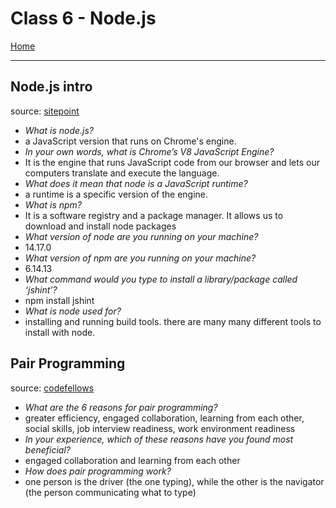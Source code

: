 # Class 6 - Node.js

[Home](https://justinhamerly.github.io/reading-notes/)

---

## **Node.js intro**

source: [sitepoint](https://www.sitepoint.com/an-introduction-to-node-js/)

- *What is node.js?*
- a JavaScript version that runs on Chrome's engine.
- *In your own words, what is Chrome’s V8 JavaScript Engine?*
- It is the engine that runs JavaScript code from our browser and lets our computers translate and execute the language.
- *What does it mean that node is a JavaScript runtime?*
- a runtime is a specific version of the engine.
- *What is npm?*
- It is a software registry and a package manager.  It allows us to download and install node packages
- *What version of node are you running on your machine?*
- 14.17.0
- *What version of npm are you running on your machine?*
- 6.14.13
- *What command would you type to install a library/package called ‘jshint’?*
- npm install jshint
- *What is node used for?*
- installing and running build tools.  there are many many different tools to install with node.

## **Pair Programming**

source: [codefellows](https://www.codefellows.org/blog/6-reasons-for-pair-programming/)

- *What are the 6 reasons for pair programming?*
- greater efficiency, engaged collaboration, learning from each other, social skills, job interview readiness, work environment readiness
- *In your experience, which of these reasons have you found most beneficial?*
- engaged collaboration and learning from each other
- *How does pair programming work?*
- one person is the driver (the one typing), while the other is the navigator (the person communicating what to type)
